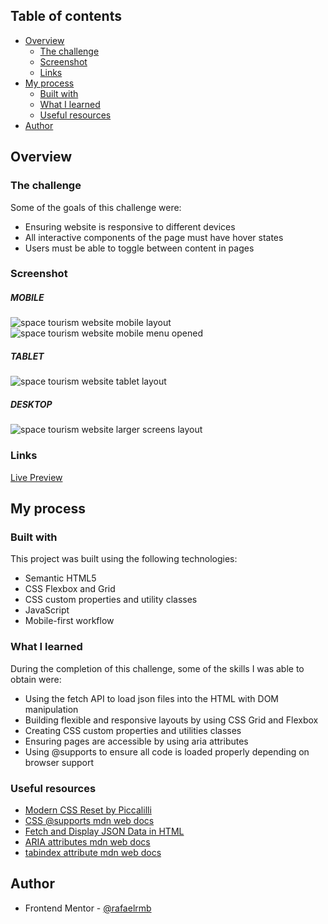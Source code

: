 ## Table of contents

- [Overview](#overview)
  - [The challenge](#the-challenge)
  - [Screenshot](#screenshot)
  - [Links](#links)
- [My process](#my-process)
  - [Built with](#built-with)
  - [What I learned](#what-i-learned)
  - [Useful resources](#useful-resources)
- [Author](#author)

## Overview

### The challenge

Some of the goals of this challenge were:

- Ensuring website is responsive to different devices
- All interactive components of the page must have hover states
- Users must be able to toggle between content in pages

### Screenshot

##### MOBILE

<img src="./previews/mobileLayout.png" alt="space tourism website mobile layout"> 
<img src="./previews/mobileMenuActive.png" alt="space tourism website mobile menu opened">

##### TABLET

<img src="./previews/tabletLayout.png" alt="space tourism website tablet layout">

##### DESKTOP

<img src="./previews/laptopLayout.png" alt="space tourism website larger screens layout">

### Links

[Live Preview](href="https://rafaelrmb.github.io/frontend-project-space-tour/)

## My process

### Built with

This project was built using the following technologies:

- Semantic HTML5
- CSS Flexbox and Grid
- CSS custom properties and utility classes
- JavaScript
- Mobile-first workflow

### What I learned

During the completion of this challenge, some of the skills I was able to obtain were:

- Using the fetch API to load json files into the HTML with DOM manipulation
- Building flexible and responsive layouts by using CSS Grid and Flexbox
- Creating CSS custom properties and utilities classes
- Ensuring pages are accessible by using aria attributes
- Using @supports to ensure all code is loaded properly depending on browser support

### Useful resources

- [Modern CSS Reset by Piccalilli](https://piccalil.li/blog/a-modern-css-reset/)
- [CSS @supports mdn web docs](https://developer.mozilla.org/en-US/docs/Web/CSS/@supports)
- [Fetch and Display JSON Data in HTML](https://howtocreateapps.com/fetch-and-display-json-html-javascript/)
- [ARIA attributes mdn web docs](https://developer.mozilla.org/en-US/docs/Web/Accessibility/ARIA)
- [tabindex attribute mdn web docs](https://developer.mozilla.org/en-US/docs/Web/HTML/Global_attributes/tabindex)


## Author

- Frontend Mentor - [@rafaelrmb](https://www.frontendmentor.io/profile/rafaelrmb)